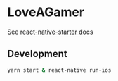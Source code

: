 # LoveAGamer
See [react-native-starter docs](https://ueno-llc.github.io/react-native-starter/)

## Development
```bash
yarn start & react-native run-ios
```
